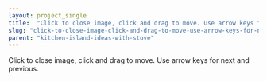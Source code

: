 ```yaml
---
layout: project_single
title:  "Click to close image, click and drag to move. Use arrow keys for next and previous."
slug: "click-to-close-image-click-and-drag-to-move-use-arrow-keys-for-next-and"
parent: "kitchen-island-ideas-with-stove"
---
```

Click to close image, click and drag to move. Use arrow keys for next and previous.